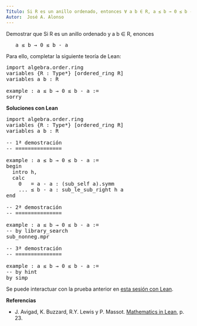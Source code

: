 ```yaml
---
Título: Si R es un anillo ordenado, entonces ∀ a b ∈ R, a ≤ b → 0 ≤ b - a
Autor:  José A. Alonso
---
```


Demostrar que Si R es un anillo ordenado y a b ∈ R, enonces
<pre lang="text">
   a ≤ b → 0 ≤ b - a
</pre>

Para ello, completar la siguiente teoría de Lean:

<pre lang="lean">
import algebra.order.ring
variables {R : Type*} [ordered_ring R]
variables a b : R

example : a ≤ b → 0 ≤ b - a :=
sorry
</pre>
<!--more-->

<b>Soluciones con Lean</b>

<pre lang="lean">
import algebra.order.ring
variables {R : Type*} [ordered_ring R]
variables a b : R

-- 1ª demostración
-- ===============

example : a ≤ b → 0 ≤ b - a :=
begin
  intro h,
  calc
    0   = a - a : (sub_self a).symm
    ... ≤ b - a : sub_le_sub_right h a
end

-- 2ª demostración
-- ===============

example : a ≤ b → 0 ≤ b - a :=
-- by library_search
sub_nonneg.mpr

-- 3ª demostración
-- ===============

example : a ≤ b → 0 ≤ b - a :=
-- by hint
by simp
</pre>

Se puede interactuar con la prueba anterior en <a href="https://leanprover-community.github.io/lean-web-editor/#url=https://raw.githubusercontent.com/jaalonso/Calculemus/main/src/Si_es_menor_o_igual_entonces_la_diferencia_es_positiva.lean" rel="noopener noreferrer" target="_blank">esta sesión con Lean</a>.

<b>Referencias</b>

+ J. Avigad, K. Buzzard, R.Y. Lewis y P. Massot. [Mathematics in Lean](https://bit.ly/3U4UjBk), p. 23.
